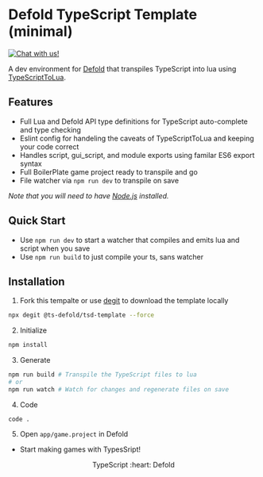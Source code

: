 # Defold TypeScript Template (minimal)
<a href="https://discord.gg/eukcq5m"><img alt="Chat with us!" src="https://img.shields.io/discord/766898804896038942.svg?colorB=7581dc&logo=discord&logoColor=white"></a>

A dev environment for [Defold](https://defold.com/) that transpiles TypeScript into lua using [TypeScriptToLua](https://github.com/TypeScriptToLua/TypeScriptToLua).

## Features
- Full Lua and Defold API type definitions for TypeScript auto-complete and type checking
- Eslint config for handeling the caveats of TypeScriptToLua and keeping your code correct
- Handles script, gui_script, and module exports using familar ES6 export syntax
- Full BoilerPlate game project ready to transpile and go
- File watcher via `npm run dev` to transpile on save

*Note that you will need to have [Node.js](https://nodejs.org) installed.*

## Quick Start
- Use `npm run dev` to start a watcher that compiles and emits lua and script when you save  
- Use `npm run build` to just compile your ts, sans watcher  

## Installation
1. Fork this tempalte or use [degit](https://www.npmjs.com/package/degit) to download the template locally
```bash
npx degit @ts-defold/tsd-template --force
```

2. Initialize
```bash
npm install
```

3. Generate
```bash
npm run build # Transpile the TypeScript files to lua
# or
npm run watch # Watch for changes and regenerate files on save
```

4. Code
```
code .
```

5. Open `app/game.project` in Defold
- Start making games with TypesSript!

<p align="center" class="h4">
  TypeScript :heart: Defold
</p>
